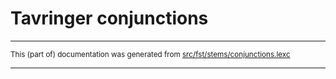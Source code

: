 # Tavringer conjunctions

* * *

<small>This (part of) documentation was generated from [src/fst/stems/conjunctions.lexc](https://github.com/giellalt/lang-rmu/blob/main/src/fst/stems/conjunctions.lexc)</small>

---

